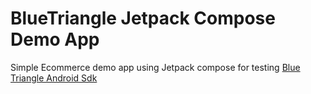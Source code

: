 # BlueTriangle Jetpack Compose Demo App

Simple Ecommerce demo app using Jetpack compose for testing [Blue Triangle Android Sdk](https://www.github.com/blue-triangle-tech/btt-android-sdk)